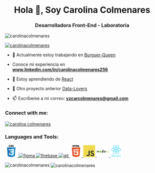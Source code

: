 <h1 align="center">Hola 👋, Soy Carolina Colmenares</h1>
<h3 align="center">Desarrolladora Front-End - Laboratoria</h3>

<p align="left"> <img src="https://komarev.com/ghpvc/?username=carolinacolmenares&label=Profile%20views&color=0e75b6&style=flat" alt="carolinacolmenares" /> </p>

<p align="left"> <a href="https://github.com/ryo-ma/github-profile-trophy"><img src="https://github-profile-trophy.vercel.app/?username=carolinacolmenares" alt="carolinacolmenares" /></a> </p>

- 🔭 Actualmente estoy trabajando en [Burguer-Queen](https://github.com/CarolinaColmenares/SCL020-burger-queen)

- Conoce mi experiencia en **www.linkedin.com/in/carolinacolmenares256**

- 🌱 Estoy aprendiendo de [React](https://github.com/CarolinaColmenares/SCL020-burger-queen)

- 🤝 Otro proyecto anterior [Data-Lovers](https://github.com/CarolinaColmenares/Data-Lovers)

- 📫 Escríbeme a mi correo: **yzcarcolmenares@gmail.com**

<h3 align="left">Connect with me:</h3>
<p align="left">
<a href="https://linkedin.com/in/carolina colmenares" target="blank"><img align="center" src="https://raw.githubusercontent.com/rahuldkjain/github-profile-readme-generator/master/src/images/icons/Social/linked-in-alt.svg" alt="carolina colmenares" height="30" width="40" /></a>
</p>

<h3 align="left">Languages and Tools:</h3>
<p align="left"> <a href="https://www.w3schools.com/css/" target="_blank" rel="noreferrer"> <img src="https://raw.githubusercontent.com/devicons/devicon/master/icons/css3/css3-original-wordmark.svg" alt="css3" width="40" height="40"/> </a> <a href="https://www.figma.com/" target="_blank" rel="noreferrer"> <img src="https://www.vectorlogo.zone/logos/figma/figma-icon.svg" alt="figma" width="40" height="40"/> </a> <a href="https://firebase.google.com/" target="_blank" rel="noreferrer"> <img src="https://www.vectorlogo.zone/logos/firebase/firebase-icon.svg" alt="firebase" width="40" height="40"/> </a> <a href="https://git-scm.com/" target="_blank" rel="noreferrer"> <img src="https://www.vectorlogo.zone/logos/git-scm/git-scm-icon.svg" alt="git" width="40" height="40"/> </a> <a href="https://www.w3.org/html/" target="_blank" rel="noreferrer"> <img src="https://raw.githubusercontent.com/devicons/devicon/master/icons/html5/html5-original-wordmark.svg" alt="html5" width="40" height="40"/> </a> <a href="https://developer.mozilla.org/en-US/docs/Web/JavaScript" target="_blank" rel="noreferrer"> <img src="https://raw.githubusercontent.com/devicons/devicon/master/icons/javascript/javascript-original.svg" alt="javascript" width="40" height="40"/> </a> <a href="https://nodejs.org" target="_blank" rel="noreferrer"> <img src="https://raw.githubusercontent.com/devicons/devicon/master/icons/nodejs/nodejs-original-wordmark.svg" alt="nodejs" width="40" height="40"/> </a> <a href="https://reactjs.org/" target="_blank" rel="noreferrer"> <img src="https://raw.githubusercontent.com/devicons/devicon/master/icons/react/react-original-wordmark.svg" alt="react" width="40" height="40"/> </a> </p>

<p><img align="left" src="https://github-readme-stats.vercel.app/api/top-langs?username=carolinacolmenares&show_icons=true&locale=en&layout=compact" alt="carolinacolmenares" /></p>

<p>&nbsp;<img align="center" src="https://github-readme-stats.vercel.app/api?username=carolinacolmenares&show_icons=true&locale=en" alt="carolinacolmenares" /></p>

